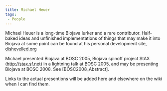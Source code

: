 ```yaml
---
title: Michael Heuer
tags:
 - People
---
```


Michael Heuer is a long-time Biojava lurker and a rare contributor.
Half-baked ideas and unfinished implementations of things that may make
it into Biojava at some point can be found at his personal development
site, [dishevelled.org](http://dishevelled.org)

Michael presented Biojava at BOSC 2005, Biojava spinoff project StAX
(http://stax.sf.net) in a lightning talk at BOSC 2005, and may be
presenting Biojava at BOSC 2008. See [BOSC2008\_Abstract].

Links to the actual presentions will be added here and elsewhere on the
wiki when I can find them.
